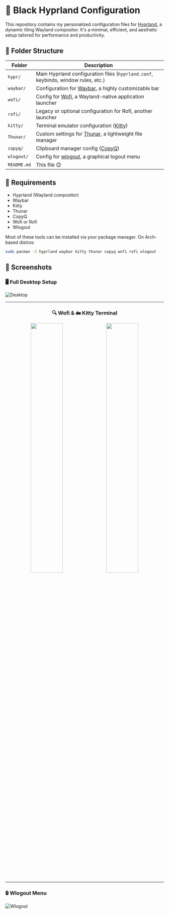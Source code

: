 # 🌟 Black Hyprland Configuration

This repository contains my personalized configuration files for [Hyprland](https://github.com/hyprwm/Hyprland), a dynamic tiling Wayland compositor. It's a minimal, efficient, and aesthetic setup tailored for performance and productivity.

## 📁 Folder Structure

| Folder     | Description                                         |
|------------|-----------------------------------------------------|
| `hypr/`    | Main Hyprland configuration files (`hyprland.conf`, keybinds, window rules, etc.) |
| `waybar/`  | Configuration for [Waybar](https://github.com/Alexays/Waybar), a highly customizable bar |
| `wofi/`    | Config for [Wofi](https://hg.sr.ht/~scoopta/wofi), a Wayland-native application launcher |
| `rofi/`    | Legacy or optional configuration for Rofi, another launcher |
| `kitty/`   | Terminal emulator configuration ([Kitty](https://sw.kovidgoyal.net/kitty/)) |
| `Thunar/`  | Custom settings for [Thunar](https://docs.xfce.org/xfce/thunar/start), a lightweight file manager |
| `copyq/`   | Clipboard manager config ([CopyQ](https://hluk.github.io/CopyQ/)) |
| `wlogout/` | Config for [wlogout](https://github.com/ArtsyMacaw/wlogout), a graphical logout menu |
| `README.md`| This file 😊 |

## 🔧 Requirements

- Hyprland (Wayland compositor)
- Waybar
- Kitty
- Thunar
- CopyQ
- Wofi or Rofi
- Wlogout

Most of these tools can be installed via your package manager. On Arch-based distros:

```bash
sudo pacman -S hyprland waybar kitty thunar copyq wofi rofi wlogout
```

## 📸 Screenshots

### 🖥️ Full Desktop Setup
![Desktop](https://github.com/user-attachments/assets/a50d133a-5729-4105-af56-2c9350a12f82)

---

<div align="center">

### 🔍 Wofi & 🖮 Kitty Terminal

<img src="https://github.com/user-attachments/assets/2a9e1025-f854-416e-8f9f-44caf10fbc76" width="45%" style="margin-right: 10px;" />
<img src="https://github.com/user-attachments/assets/7821ca07-1ae6-40be-b55e-080e03641ed2" width="45%" />

</div>

---

### 🔒 Wlogout Menu
![Wlogout](https://github.com/user-attachments/assets/87030396-5b35-4b72-b2d5-0f4d3cdff593)

